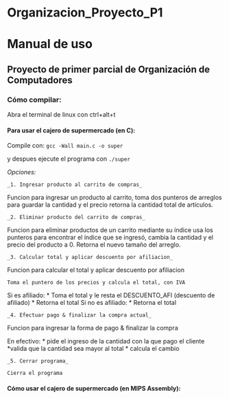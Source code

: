 # Organizacion_Proyecto_P1
# Manual de uso

## Proyecto de primer parcial de Organización de Computadores

### Cómo compilar:


Abra el terminal de linux con ctrl+alt+t

#### Para usar el cajero de supermercado (en C):
 Compile con:
`gcc -Wall main.c -o super`

y despues ejecute el programa con `./super` 


*Opciones:*

	_1. Ingresar producto al carrito de compras_

Funcion para ingresar un producto al carrito,
toma dos punteros de arreglos para guardar la cantidad y el precio
retorna la cantidad total de artículos.


	_2. Eliminar producto del carrito de compras_

Funcion para eliminar productos de un carrito mediante su índice
usa los punteros para encontrar el índice que se ingresó, 
cambia la cantidad y el precio del producto a 0. Retorna el nuevo tamaño 
del arreglo.

	_3. Calcular total y aplicar descuento por afiliacion_

Funcion para calcular el total y aplicar descuento por afiliacion

	Toma el puntero de los precios y calcula el total, con IVA
Si es afiliado:
	* Toma el total y le resta el DESCUENTO_AFI (descuento de afiliado)
	* Retorna el total
Si no es afiliado:
	* Retorna el total
	
	_4. Efectuar pago & finalizar la compra actual_

Funcion para ingresar la forma de pago & finalizar la compra

En efectivo:
	* pide el ingreso de la cantidad con la que pago el cliente
	*valida que la cantidad sea mayor al total
	* calcula el cambio

	_5. Cerrar programa_

	Cierra el programa


#### Cómo usar el cajero de supermercado (en MIPS Assembly):

